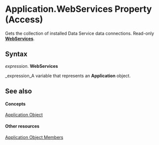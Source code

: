 
# Application.WebServices Property (Access)

Gets the collection of installed Data Service data connections. Read-only  **[WebServices](457074a3-89ff-7859-e833-9a7e6f57bc6a.md)**.


## Syntax

 _expression_. **WebServices**

 _expression_A variable that represents an  **Application** object.


## See also


#### Concepts


 [Application Object](aefb0713-97e6-e2c7-e530-8fd2e1316a55.md)
#### Other resources


 [Application Object Members](3ab5276c-d52a-72a9-244c-ec92ead48811.md)

